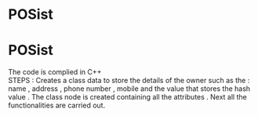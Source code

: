 # POSist
# POSist
The code is complied in C++ <br>
STEPS : 
Creates a class data to store the details of the owner such as the : name , address , phone number , mobile and the value that stores the hash value . 
The class node is created containing all the attributes .
Next all the functionalities are carried out.
